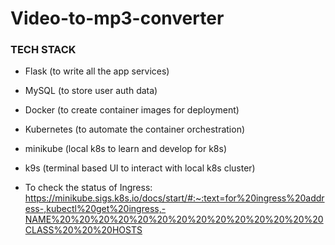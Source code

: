 # Video-to-mp3-converter

### TECH STACK
+ Flask (to write all the app services)
+ MySQL (to store user auth data)
+ Docker (to create container images for deployment)
+ Kubernetes (to automate the container orchestration)
+ minikube (local k8s to learn and develop for k8s)
+ k9s (terminal based UI to interact with local k8s cluster)

+ To check the status of Ingress: https://minikube.sigs.k8s.io/docs/start/#:~:text=for%20ingress%20address-,kubectl%20get%20ingress,-NAME%20%20%20%20%20%20%20%20%20%20%20%20%20%20CLASS%20%20%20HOSTS
